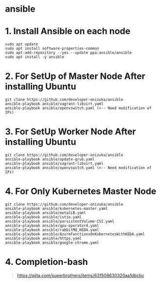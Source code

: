 # ansible

# 1. Install Ansible on each node
```
sudo apt update
sudo apt install software-properties-common
sudo apt-add-repository --yes --update ppa:ansible/ansible
sudo apt install -y ansible
```

# 2. For SetUp of Master Node After installing Ubuntu
```
git clone https://github.com/developer-onizuka/ansible
ansible-playbook ansible/vagrant-libvirt.yaml
ansible-playbook ansible/openvswitch.yaml (<-- Need modification of IPs)
```

# 3. For SetUp Worker Node After installing Ubuntu
```
git clone https://github.com/developer-onizuka/ansible
ansible-playbook ansible/update-grub.yaml
ansible-playbook ansible/vagrant-libvirt.yaml
ansible-playbook ansible/openvswitch.yaml (<-- Need modification of IPs)
```

# 4. For Only Kubernetes Master Node
```
git clone https://github.com/developer-onizuka/ansible
ansible-playbook ansible/kubernetes-master.yaml
ansible-playbook ansible/metalLB.yaml
ansible-playbook ansible/istio.yaml
ansible-playbook ansible/persistentVolume-CSI.yaml
ansible-playbook ansible/gpu-operator4.yaml
ansible-playbook ansible/rabbitMQ_KEDA.yaml
ansible-playbook ansible/AzureFunctionsOnKubernetesWithKEDA.yaml
ansible-playbook ansible/https.yaml
ansible-playbook ansible/google-chrome.yaml
```

# 4. Completion-bash
> https://qiita.com/superbrothers/items/631508630320aa1dbcbc
